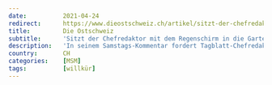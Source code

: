 ```yaml
---
date:          2021-04-24
redirect:      https://www.dieostschweiz.ch/artikel/sitzt-der-chefredaktor-mit-dem-regenschirm-in-die-gartenbeiz--5YNvkNV
title:         Die Ostschweiz
subtitle:      'Sitzt der Chefredaktor mit dem Regenschirm in die Gartenbeiz?'
description:   'In seinem Samstags-Kommentar fordert Tagblatt-Chefredaktor Stefan Schmid die Gastronomen auf, mit Jammern aufzuhören. Wir fragen uns da: Hat Schmid den Ernst der Lage nicht begriffen?'
country:       CH
categories:    [MSM]
tags:          [willkür]
---
```

